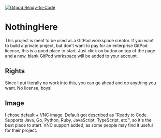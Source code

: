 [![Gitpod Ready-to-Code](https://img.shields.io/badge/Gitpod-Ready--to--Code-blue?logo=gitpod)](https://gitpod.io/#https://github.com/GuzioMG/NothingHere) 
# NothingHere
This project is ment to be used as a GitPod workspace creator. If you want to build a private project, but don't want to pay for an enterprise GitPod license, this is a good place to start. Just click on button on top of the page and a new, blank GitPod workspace will be added to your account.

## Rights
Since I put literally no work into this, you can go ahead and do anything you want. No license, boys!

## Image
I chose default + VNC image. Default got described as "Ready to Code. Supports Java, Go, Python, Ruby, JavaScript, TypeScript, etc.", so it's the best place to start. VNC support added, as some people may find it useful for their project.